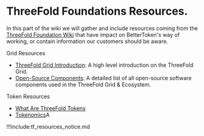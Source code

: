 # ThreeFold Foundations Resources.

In this part of the wiki we will gather and include resources coming from the [ThreeFold Foundation Wiki](https://wiki.threefold.io) that have impact on BetterToken's way of working, or contain information our customers should be aware.

Grid Resources
- [ThreeFold Grid Introduction](grid_intro): A high level introduction on the ThreeFold Grid.
- [Open-Source Components](tf_open_source.md): A detailed list of all open-source software components used in the ThreeFold Grid & Ecosystem.

Token Resources
- [What Are ThreeFold Tokens](tf_token_what.md)
- [Tokenomics](tf_tokenomics.md)A 

!!!include:tf_resources_notice.md